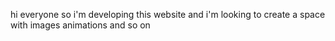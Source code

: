 hi everyone
so i'm developing this website and i'm looking to create a space with images
animations and so on